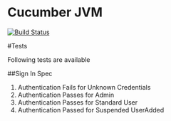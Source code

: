 Cucumber JVM
====
[![Build Status](https://travis-ci.org/uksa/cucumber-jvm.svg?branch=master)](https://travis-ci.org/uksa/cucumber-jvm)

#Tests

Following tests are available

##Sign In Spec
1. Authentication Fails for Unknown Credentials
2. Authentication Passes for Admin
3. Authentication Passes for Standard User
4. Authentication Passed for Suspended UserAdded